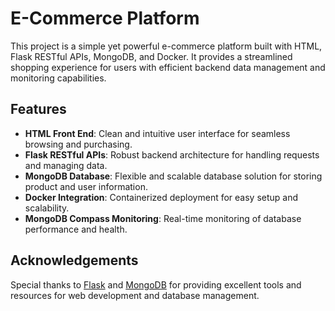 # E-Commerce Platform

This project is a simple yet powerful e-commerce platform built with HTML, Flask RESTful APIs, MongoDB, and Docker. It provides a streamlined shopping experience for users with efficient backend data management and monitoring capabilities.

## Features

- **HTML Front End**: Clean and intuitive user interface for seamless browsing and purchasing.
- **Flask RESTful APIs**: Robust backend architecture for handling requests and managing data.
- **MongoDB Database**: Flexible and scalable database solution for storing product and user information.
- **Docker Integration**: Containerized deployment for easy setup and scalability.
- **MongoDB Compass Monitoring**: Real-time monitoring of database performance and health.


## Acknowledgements

Special thanks to [Flask](https://flask.palletsprojects.com/) and [MongoDB](https://www.mongodb.com/) for providing excellent tools and resources for web development and database management.
